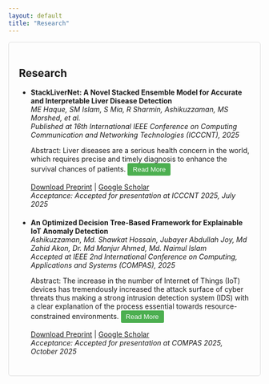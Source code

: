```yaml
---
layout: default
title: "Research"
---
```

<div class="section-card">
  <h2>Research</h2>
  <ul class="research-list">
    <li>
      <strong>StackLiverNet: A Novel Stacked Ensemble Model for Accurate and Interpretable Liver Disease Detection</strong><br>
      <em>ME Haque, SM Islam, S Mia, R Sharmin, Ashikuzzaman, MS Morshed, et al.</em><br>
      <em>Published at 16th International IEEE Conference on Computing Communication and Networking Technologies (ICCCNT), 2025</em><br>
      <p class="abstract-preview">Abstract: Liver diseases are a serious health concern in the world, which requires precise and timely diagnosis to enhance the survival chances of patients. <span class="abstract-full" style="display: none;">The current literature implemented numerous machine learning and deep learning models to classify liver diseases, but most of them had some issues like high misclassification error, poor interpretability, prohibitive computational expense, and lack of good preprocessing strategies. In order to address these drawbacks, we introduced StackLiverNet in this study; an interpretable stacked ensemble model tailored to the liver disease detection task. The framework uses advanced data preprocessing and feature selection technique to increase model robustness and predictive ability. Random undersampling is performed to deal with class imbalance and make the training balanced. StackLiverNet is an ensemble of several hyperparameter-optimized base classifiers, whose complementary advantages are used through a LightGBM meta-model. The provided model demonstrates excellent performance, with the testing accuracy of 99.89%, Cohen Kappa of 0.9974, and AUC of 0.9993, having only 5 misclassifications, and efficient training and inference speeds that are amenable to clinical practice (training time 4.2783 seconds, inference time 0.1106 seconds). Besides, Local Interpretable Model-Agnostic Explanations (LIME) are applied to generate transparent explanations of individual predictions, revealing high concentrations of Alkaline Phosphatase and moderate SGOT as important observations of liver disease. These findings prove that StackLiverNet is a precise, viable, and explainable model that may support clinicians in the early diagnosis of liver disease and enhance patient care.</span> <button class="read-more-btn" onclick="toggleAbstract(this)">Read More</button></p>
      <a href="StackLiverNet_ICCCNT2025.pdf" download target="_blank">Download Preprint</a> | 
      <a href="https://scholar.google.com/citations?user=A0NBq7kAAAAJ&hl=en&authuser=1" target="_blank">Google Scholar</a>
      <br><em>Acceptance: Accepted for presentation at ICCCNT 2025, July 2025</em>
    </li>
    <li>
      <strong>An Optimized Decision Tree-Based Framework for Explainable IoT Anomaly Detection</strong><br>
      <em>Ashikuzzaman, Md. Shawkat Hossain, Jubayer Abdullah Joy, Md Zahid Akon, Dr. Md Manjur Ahmed, Md. Naimul Islam</em><br>
      <em>Accepted at IEEE 2nd International Conference on Computing, Applications and Systems (COMPAS), 2025</em><br>
      <p class="abstract-preview">Abstract: The increase in the number of Internet of Things (IoT) devices has tremendously increased the attack surface of cyber threats thus making a strong intrusion detection system (IDS) with a clear explanation of the process essential towards resource-constrained environments. <span class="abstract-full" style="display: none;">Nevertheless, current IoT IDS systems are usually traded off with detection quality, model elucidability, and computational effectiveness, thus the deployment on IoT devices. The present paper counteracts these difficulties by suggesting an explainable AI (XAI) framework based on an optimized Decision Tree classifier with both local and global importance methods: SHAP values that estimate feature attribution using local explanations, and Morris sensitivity analysis that identifies the feature importance in a global view. The proposed system attains the state of art on the test performance with 99.91% accuracy, F1-score of 99.51% and Cohen Kappa of 0.9960 and high stability is confirmed by a cross validation mean accuracy of 98.93% (±0.0003). Efficiency is also enhanced in terms of computations to provide faster inferences compared to those that are generalized in ensemble models. SrcMac has shown as the most significant predictor in feature analyses according to SHAP and Morris methods. Compared to the previous work, our solution eliminates its major drawback lack because it allows us to apply it to edge devices and, therefore, achieve real-time processing, adhere to the new regulation of transparency in AI, and achieve high detection rates on attacks of dissimilar classes. This combination performance of high accuracy, explainability, and low computation make the framework useful and reliable as a resource-constrained IoT security problem in real environments.</span> <button class="read-more-btn" onclick="toggleAbstract(this)">Read More</button></p>
      <a href="Explainable_IoT_Anomaly_Detection_COMPAS2025.pdf" download target="_blank">Download Preprint</a> | 
      <a href="https://scholar.google.com/citations?user=A0NBq7kAAAAJ&hl=en&authuser=1" target="_blank">Google Scholar</a>
      <br><em>Acceptance: Accepted for presentation at COMPAS 2025, October 2025</em>
    </li>
  </ul>
</div>
<style>
  .research-list li { margin-bottom: 20px; }
  .section-card { padding: 20px; border: 1px solid #ddd; border-radius: 5px; }
  .read-more-btn { background-color: #4CAF50; color: white; border: none; padding: 5px 10px; cursor: pointer; border-radius: 3px; }
  .read-more-btn:hover { background-color: #45a049; }
</style>
<script>
  function toggleAbstract(button) {
    const fullAbstract = button.previousElementSibling;
    const isHidden = fullAbstract.style.display === 'none';
    fullAbstract.style.display = isHidden ? 'inline' : 'none';
    button.textContent = isHidden ? 'Read Less' : 'Read More';
  }
</script>
